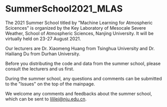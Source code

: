 # SummerSchool2021_MLAS
The 2021 Summer School titled by "Machine Learning for Atmospheric Scicences" is organized by the Key Laboratory of Mesocale Severe Weather, School of Atmospheric Sciences, Nanjing University. It will be virtually held on 23-27 August 2021.

Our lecturers are Dr. Xiaomeng Huang from Tsinghua University and Dr. Hailiang Du from Durhan University. 

Before you distributing the code and data from the summer school, please consult the lecturers and us first. 

During the summer school, any questions and comments can be submitted to the "Issues" on the top of the mainpage.

We welcome any comments and feedbacks about the summer school, which can be sent to lililei@nju.edu.cn. 
